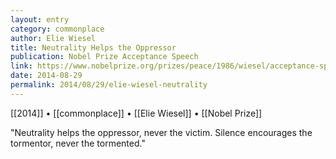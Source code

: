 ```yaml
---
layout: entry
category: commonplace
author: Elie Wiesel
title: Neutrality Helps the Oppressor
publication: Nobel Prize Acceptance Speech
link: https://www.nobelprize.org/prizes/peace/1986/wiesel/acceptance-speech/
date: 2014-08-29
permalink: 2014/08/29/elie-wiesel-neutrality
---
```


[[2014]] • [[commonplace]] • [[Elie Wiesel]] • [[Nobel Prize]]

"Neutrality helps the oppressor, never the victim. Silence encourages the tormentor, never the tormented."